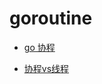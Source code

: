 # goroutine

- [go 协程](https://mp.weixin.qq.com/s?__biz=MzAxMzc4Mzk1Mw==&mid=2649839964&idx=1&sn=6674b95ee40a309e4f7b4a6b89a96ebd&chksm=8398bfa2b4ef36b46e5fa04ab76253853f2bcfafe245b48045511f8ded4085d15f8cddda4cf2&scene=0#rd)

- [协程vs线程](https://www.cnblogs.com/liang1101/p/12777831.html)
